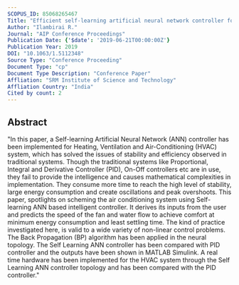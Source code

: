 ```yaml
---
SCOPUS_ID: 85068265467
Title: "Efficient self-learning artificial neural network controller for critical heating, ventilation and air conditioning systems"
Author: "Ilambirai R."
Journal: "AIP Conference Proceedings"
Publication Date: {'$date': '2019-06-21T00:00:00Z'}
Publication Year: 2019
DOI: "10.1063/1.5112348"
Source Type: "Conference Proceeding"
Document Type: "cp"
Document Type Description: "Conference Paper"
Affliation: "SRM Institute of Science and Technology"
Affliation Country: "India"
Cited by count: 2
---
```


## Abstract
"In this paper, a Self-learning Artificial Neural Network (ANN) controller has been implemented for Heating, Ventilation and Air-Conditioning (HVAC) system, which has solved the issues of stability and efficiency observed in traditional systems. Though the traditional systems like Proportional, Integral and Derivative Controller (PID), On-Off controllers etc are in use, they fail to provide the intelligence and causes mathematical complexities in implementation. They consume more time to reach the high level of stability, large energy consumption and create oscillations and peak overshoots. This paper, spotlights on scheming the air conditioning system using Self-learning ANN based intelligent controller. It derives its inputs from the user and predicts the speed of the fan and water flow to achieve comfort at minimum energy consumption and least settling time. The kind of practice investigated here, is valid to a wide variety of non-linear control problems. The Back Propagation (BP) algorithm has been applied in the neural topology. The Self Learning ANN controller has been compared with PID controller and the outputs have been shown in MATLAB Simulink. A real time hardware has been implemented for the HVAC system through the Self Learning ANN controller topology and has been compared with the PID controller."
